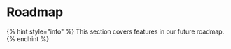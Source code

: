 # Roadmap

{% hint style="info" %}
This section covers features in our future roadmap.&#x20;
{% endhint %}
